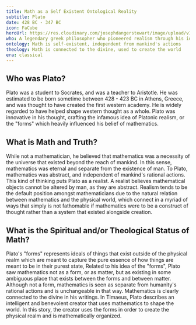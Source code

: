 ```yaml
---
title: Math as a Self Existent Ontological Reality
subtitle: Plato
date: 428 BC - 347 BC
icon: FaCube
heroUrl: https://res.cloudinary.com/josephdangerstewart/image/upload/v1555093629/god-and-math/plato.jpg
who: A legendary greek philosopher who pioneered realism through his idea of the "forms"
ontology: Math is self-existent, independent from mankind's actions
theology: Math is connected to the divine, used to create the world
era: classical
---
```


## Who was Plato?

Plato was a student to Socrates, and was a teacher to Aristotle. He was estimated to be born
sometime between 428 - 423 BC in Athens, Greece, and was thought to have created the first
western academy. He is widely regarded to have helped shape western thought as a whole.
Plato was innovative in his thought, crafting the infamous idea of Platonic realism, or the "forms"
which heavily influenced his belief of mathematics.

## What is Math and Truth?

While not a mathematician, he believed that mathematics was a necessity of the universe that
existed beyond the reach of mankind. In this sense, mathematics was eternal and separate from
the existence of man. To Plato, mathematics was abstract, and independent of mankind's
rational actions. This kind of thinking puts Plato as a realist. A realist believes mathematical
objects cannot be altered by man, as they are abstract. Realism tends to be the default position
amongst mathematicians due to the natural relation between mathematics and the physical
world, which connect in a myriad of ways that simply is not fathomable if mathematics were to
be a construct of thought rather than a system that existed alongside creation.

## What is the Spiritual and/or Theological Status of Math?

Plato's "forms" represents ideals of things that exist outside of the physical realm which are
meant to capture the pure essence of how things are meant to be in their purest state, Related
to his idea of the "forms", Plato saw mathematics not as a form, or as matter, but as existing in
some ambiguous place that exists between the forms and between matter. Although not a form,
mathematics is seen as separate from humanity's rational actions and is unchangeable in that
way. Mathematics is clearly connected to the divine in his writings. In Timaeus, Plato describes
an intelligent and benevolent creator that uses mathematics to shape the world. In this story, the
creator uses the forms in order to create the physical realm and is mathematically organized.
